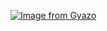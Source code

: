[![Image from Gyazo](https://i.gyazo.com/3cc151afab73b998b025189d671e89d5.png)](https://gyazo.com/3cc151afab73b998b025189d671e89d5)
